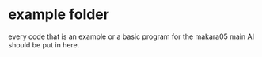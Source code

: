 # example folder
every code that is an example or a basic program for the makara05 main AI should be put in here.
